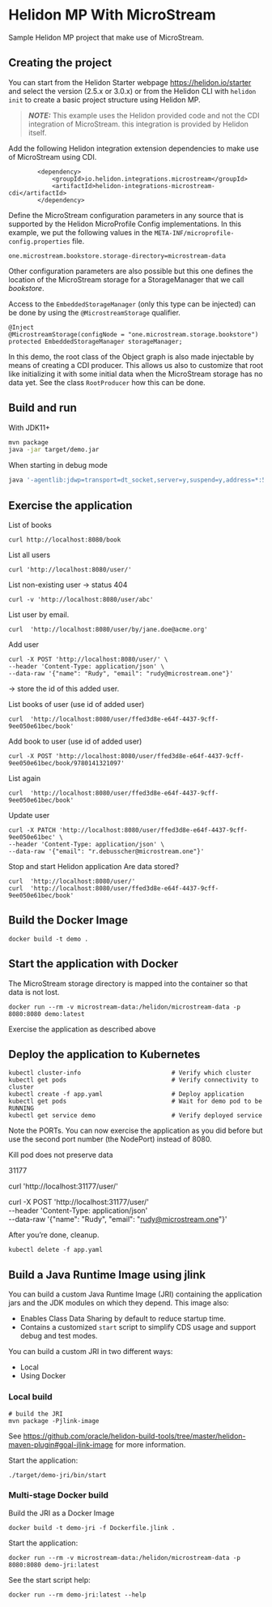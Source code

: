 # Helidon MP With MicroStream

Sample Helidon MP project that make use of MicroStream.

## Creating the project

You can start from the Helidon Starter webpage https://helidon.io/starter and select the version (2.5.x or 3.0.x) or from the Helidon CLI with `helidon init` to create a basic project structure using Helidon MP.

> **_NOTE:_** This example uses the Helidon provided code and not the CDI integration of MicroStream. this integration is provided by Helidon itself.

Add the following Helidon integration extension dependencies to make use of MicroStream using CDI.

```
        <dependency>
            <groupId>io.helidon.integrations.microstream</groupId>
            <artifactId>helidon-integrations-microstream-cdi</artifactId>
        </dependency>
```

Define the MicroStream configuration parameters in any source that is supported by the Helidon MicroProfile Config implementations.  In this example, we put the following values in the `META-INF/microprofile-config.properties` file.

```
one.microstream.bookstore.storage-directory=microstream-data
```

Other configuration parameters are also possible but this one defines the location of the MicroStream storage for a StorageManager that we call _bookstore_.

Access to the `EmbeddedStorageManager` (only this type can be injected) can be done by using the `@MicrostreamStorage` qualifier.

```
@Inject
@MicrostreamStorage(configNode = "one.microstream.storage.bookstore")
protected EmbeddedStorageManager storageManager;
```

In this demo, the root class of the Object graph is also made injectable by means of creating a CDI producer.  This allows us also to customize that root like initializing it with some initial data when the MicroStream storage has no data yet.  See the class `RootProducer` how this can be done.


## Build and run

With JDK11+

```bash
mvn package
java -jar target/demo.jar
```

When starting in debug mode

```bash
java '-agentlib:jdwp=transport=dt_socket,server=y,suspend=y,address=*:5005' -jar target/demo.jar
```

## Exercise the application

List of books
```
curl http://localhost:8080/book
```

List all users
```
curl 'http://localhost:8080/user/'
```

List non-existing  user -> status 404
```
curl -v 'http://localhost:8080/user/abc'
```

List user by email.
```
curl  'http://localhost:8080/user/by/jane.doe@acme.org'
```

Add user
```
curl -X POST 'http://localhost:8080/user/' \
--header 'Content-Type: application/json' \
--data-raw '{"name": "Rudy", "email": "rudy@microstream.one"}'
```
-> store the id of this added user.

List books of user (use id of added user)
```
curl  'http://localhost:8080/user/ffed3d8e-e64f-4437-9cff-9ee050e61bec/book'
```

Add book to user (use id of added user)
```
curl -X POST 'http://localhost:8080/user/ffed3d8e-e64f-4437-9cff-9ee050e61bec/book/9780141321097'
```

List again
```
curl  'http://localhost:8080/user/ffed3d8e-e64f-4437-9cff-9ee050e61bec/book'
```

Update user
```
curl -X PATCH 'http://localhost:8080/user/ffed3d8e-e64f-4437-9cff-9ee050e61bec' \
--header 'Content-Type: application/json' \
--data-raw '{"email": "r.debusscher@microstream.one"}'
```

Stop and start Helidon application
Are data stored?

```
curl  'http://localhost:8080/user/'
curl  'http://localhost:8080/user/ffed3d8e-e64f-4437-9cff-9ee050e61bec/book'
```

## Build the Docker Image

```
docker build -t demo .
```

## Start the application with Docker

The MicroStream storage directory is mapped into the container so that data is not lost.

```
docker run --rm -v microstream-data:/helidon/microstream-data -p 8080:8080 demo:latest
```

Exercise the application as described above

## Deploy the application to Kubernetes

```
kubectl cluster-info                         # Verify which cluster
kubectl get pods                             # Verify connectivity to cluster
kubectl create -f app.yaml                   # Deploy application
kubectl get pods                             # Wait for demo pod to be RUNNING
kubectl get service demo                     # Verify deployed service
```

Note the PORTs. You can now exercise the application as you did before but use the second
port number (the NodePort) instead of 8080.

Kill pod does not preserve data

31177

curl  'http://localhost:31177/user/'

curl -X POST 'http://localhost:31177/user/' \
--header 'Content-Type: application/json' \
--data-raw '{"name": "Rudy", "email": "rudy@microstream.one"}'


After you’re done, cleanup.

```
kubectl delete -f app.yaml
```


## Build a Java Runtime Image using jlink

You can build a custom Java Runtime Image (JRI) containing the application jars and the JDK modules
on which they depend. This image also:

* Enables Class Data Sharing by default to reduce startup time.
* Contains a customized `start` script to simplify CDS usage and support debug and test modes.

You can build a custom JRI in two different ways:
* Local
* Using Docker


### Local build

```
# build the JRI
mvn package -Pjlink-image
```

See https://github.com/oracle/helidon-build-tools/tree/master/helidon-maven-plugin#goal-jlink-image
 for more information.

Start the application:

```
./target/demo-jri/bin/start
```

### Multi-stage Docker build

Build the JRI as a Docker Image

```
docker build -t demo-jri -f Dockerfile.jlink .
```

Start the application:

```
docker run --rm -v microstream-data:/helidon/microstream-data -p 8080:8080 demo-jri:latest
```

See the start script help:

```
docker run --rm demo-jri:latest --help
```
